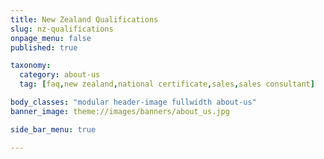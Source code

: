 ```yaml
---
title: New Zealand Qualifications
slug: nz-qualifications
onpage_menu: false
published: true

taxonomy:
  category: about-us
  tag: [faq,new zealand,national certificate,sales,sales consultant]

body_classes: "modular header-image fullwidth about-us"
banner_image: theme://images/banners/about_us.jpg

side_bar_menu: true

---
```

